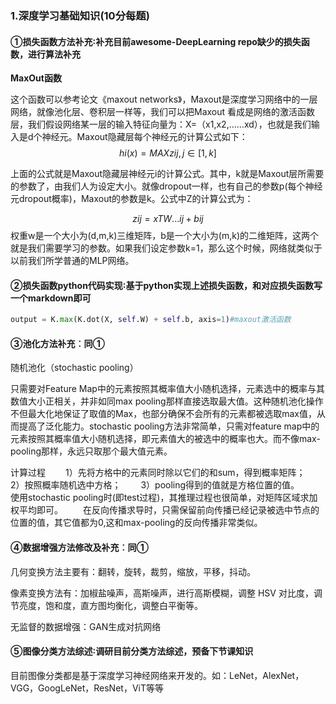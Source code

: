 ###  1.深度学习基础知识(10分每题)

#### ①损失函数方法补充∶补充目前awesome-DeepLearning repo缺少的损失函数，进行算法补充

**MaxOut函数**

这个函数可以参考论文《maxout networks》，Maxout是深度学习网络中的一层网络，就像池化层、卷积层一样等，我们可以把Maxout 看成是网络的激活函数层，我们假设网络某一层的输入特征向量为：X=（x1,x2,……xd），也就是我们输入是d个神经元。Maxout隐藏层每个神经元的计算公式如下：
$$
hi(x)=MAXzij,j\in[1,k]
$$



上面的公式就是Maxout隐藏层神经元i的计算公式。其中，k就是Maxout层所需要的参数了，由我们人为设定大小。就像dropout一样，也有自己的参数p(每个神经元dropout概率)，Maxout的参数是k。公式中Z的计算公式为：

$$
zij=xTW...ij + bij
$$
权重w是一个大小为(d,m,k)三维矩阵，b是一个大小为(m,k)的二维矩阵，这两个就是我们需要学习的参数。如果我们设定参数k=1，那么这个时候，网络就类似于以前我们所学普通的MLP网络。

#### ②损失函数python代码实现∶基于python实现上述损失函数，和对应损失函数写一个markdown即可

```Python
output = K.max(K.dot(X, self.W) + self.b, axis=1)#maxout激活函数
```



#### ③池化方法补充︰同①

随机池化（stochastic pooling）

只需要对Feature Map中的元素按照其概率值大小随机选择，元素选中的概率与其数值大小正相关，并非如同max pooling那样直接选取最大值。这种随机池化操作不但最大化地保证了取值的Max，也部分确保不会所有的元素都被选取max值，从而提高了泛化能力。stochastic pooling方法非常简单，只需对feature map中的元素按照其概率值大小随机选择，即元素值大的被选中的概率也大。而不像max-pooling那样，永远只取那个最大值元素。

计算过程
  1）先将方格中的元素同时除以它们的和sum，得到概率矩阵；
  2）按照概率随机选中方格；
  3）pooling得到的值就是方格位置的值。
  使用stochastic pooling时(即test过程)，其推理过程也很简单，对矩阵区域求加权平均即可。
  在反向传播求导时，只需保留前向传播已经记录被选中节点的位置的值，其它值都为0,这和max-pooling的反向传播非常类似。

#### ④数据增强方法修改及补充︰同①

几何变换方法主要有：翻转，旋转，裁剪，缩放，平移，抖动。

像素变换方法有：加椒盐噪声，高斯噪声，进行高斯模糊，调整 HSV 对比度，调节亮度，饱和度，直方图均衡化，调整白平衡等。

无监督的数据增强：GAN生成对抗网络

#### ⑤图像分类方法综述∶调研目前分类方法综述，预备下节课知识

目前图像分类都是基于深度学习神经网络来开发的。如：LeNet，AlexNet，VGG，GoogLeNet，ResNet，ViT等等


